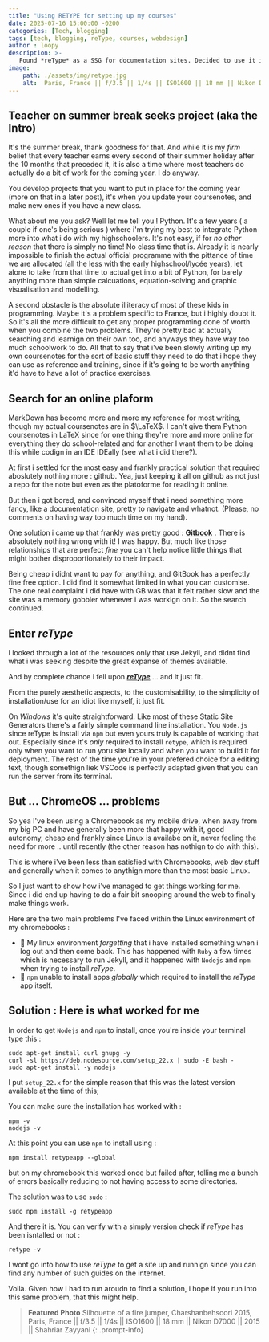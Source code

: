 ```yaml
---
title: "Using RETYPE for setting up my courses"
date: 2025-07-16 15:00:00 -0200
categories: [Tech, blogging]
tags: [tech, blogging, reType, courses, webdesign] 
author : loopy
description: >-
   Found *reType* as a SSG for documentation sites. Decided to use it in ChromeOS, frustration ensued. 
image: 
    path: ./assets/img/retype.jpg
    alt:  Paris, France || f/3.5 || 1/4s || ISO1600 || 18 mm || Nikon D7000 || 2015 || Shahriar Zayyani
---
```

## Teacher on summer break seeks project (aka the Intro)

It's the summer break, thank goodness for that. And while it is my *firm* belief that every teacher earns every second of their summer holiday after the 10 months that preceded it, it is also a time where most teachers do actually do a bit of work for the coming year. I do anyway. 

You develop projects that you want to put in place for the coming year (more on that in a later post), it's when you update your coursenotes, and make new ones if you have a new class. 

What about me you ask? Well let me tell you ! Python. It's a few years ( a couple if one's being serious ) where i'm trying my best to integrate Python more into what i do with my highschoolers. It's not easy, if for *no other reason* that there is simply no time! No class time that is. Already it is nearly impossible to finish the actual official programme with the pittance of time we are allocated (all the less with the early highschool/lycée years), let alone to take from that time to actual get into a bit of Python, for barely anything more than simple calcuations, equation-solving and graphic visualisation and modelling. 

A second obstacle is the absolute illiteracy of most of these kids in programming. Maybe it's a problem specific to France, but i highly doubt it. So it's all the more difficult to get any proper programming done of worth when you combine the two problems. They're pretty bad at actually searching and learnign on their own too, and anyways they have way too much schoolwork to do. All that to say that i've been slowly writing up my own coursenotes for the sort of basic stuff they need to do that i hope they can use as reference and training, since if it's going to be worth anything it'd have to have a lot of practice exercises. 

## Search for an online plaform

MarkDown has become more and more my reference for most writing, though my actual coursenotes are in $\LaTeX$. I can't give them Python coursenotes in LaTeX since for one thing they're more and more online for everything they do school-related and for another I want them to be doing this while codign in an IDE IDEally (see what i did there?). 

At first i settled for the most easy and frankly practical solution that required aboslutely nothing more : github. Yea, just keeping it all on github as not just a repo for the note but even as the platoforme for reading it online. 

But then i got bored, and convinced myself that i need something more fancy, like a documentation site, pretty to navigate and whatnot. (Please, no comments on having way too much time on my hand). 

One solution i came up that frankly was pretty good : **[Gitbook](https://gitbook.com)** . There is absolutely nothing wrong with it! I was happy. But much like those relationships that are perfect *fine* you can't help notice little things that might bother disproportionately to their impact. 

Being cheap i didnt want to pay for anything, and GitBook has a perfectly fine free option. I did find it somewhat limited in what you can customise. The one real complaint i did have with GB was that it felt rather slow and the site was a memory gobbler whenever i was workign on it. So the search continued. 

## Enter *reType*

I looked through a lot of the resources only that use Jekyll, and didnt find what i was seeking despite the great expanse of themes available. 

And by complete chance i fell upon ***[reType](https://retype.com)*** ... and it just fit. 

From the purely aesthetic aspects, to the customisability, to the simplicity of installation/use for an idiot like myself, it just fit. 

On *Windows* it's quite straightforward. Like most of these Static Site Generators there's a fairly simple command line installation. You `Node.js` since reType is install via `npm` but even yours truly is capable of working that out. Especially since it's *only* required to install `retype`, which is required only when you want to run yoru site locally and when you want to build it for deployment. The rest of the time you're in your prefered choice for a editing text, though somethign liek VSCode is perfectly adapted given that you can run the server from its terminal. 

## But ... ChromeOS ... problems

So yea I've been using a Chromebook as my mobile drive, when away from my big PC and have generally been more that happy with it, good autonomy, cheap and frankly since Linux is availabe on it, never feeling the need for more .. until recently (the other reason has nothign to do with this). 

This is where i've been less than satisfied with Chromebooks, web dev stuff and generally when it comes to anythign more than the most basic Linux. 

So I just want to show how i've managed to get things working for me. Since i did end up having to do a fair bit snooping around the web to finally make things work. 

Here are the two main problems I've faced within the Linux environment of my chromebooks : 
* :firecracker: My linux environment *forgetting* that i have installed something when i log out and then come back. This has happened with `Ruby` a few times which is necessary to run Jekyll, and it happened with `Nodejs` and `npm` when trying to install *reType*. 
* :firecracker: `npm` unable to install apps *globally* which required to install the *reType* app itself. 

## Solution : Here is what worked for me 

In order to get `Nodejs` and `npm` to install, once you're inside your terminal type this : 

```
sudo apt-get install curl gnupg -y
curl -sl https://deb.nodesource.com/setup_22.x | sudo -E bash -
sudo apt-get install -y nodejs
```
I put `setup_22.x` for the simple reason that this was the latest version available at the time of this; 

You can make sure the installation has worked with : 

```
npm -v
nodejs -v
```

At this point you can use `npm` to install using : 

```
npm install retypeapp --global
``` 

but on my chromebook this worked once but failed after, telling me a bunch of errors basically reducing to not having access to some directories. 

The solution was to use `sudo`  : 

```
sudo npm install -g retypeapp
```
And there it is. You can verify with a simply version check if *reType* has been isntalled or not : 

```
retype -v
```

I wont go into how to use *reType* to get a site up and runnign since you can find any number of such guides on the internet. 

Voilà. Given how i had to run aroudn to find a solution, i hope if you run into this same problem, that this might help. 

> **Featured Photo**
Silhouette of a fire jumper, Charshanbehsoori 2015, Paris, France || f/3.5 || 1/4s || ISO1600 || 18 mm || Nikon D7000 || 2015 || Shahriar Zayyani
{: .prompt-info}